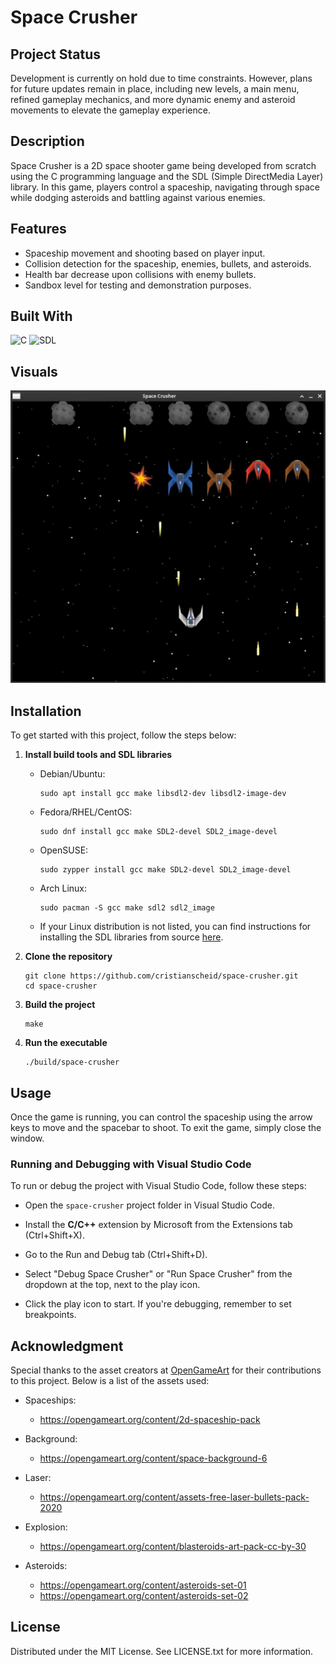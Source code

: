# Space Crusher

## Project Status

Development is currently on hold due to time constraints. However, plans for future updates remain in place, including new levels, a main menu, refined gameplay mechanics, and more dynamic enemy and asteroid movements to elevate the gameplay experience.

## Description

Space Crusher is a 2D space shooter game being developed from scratch using the C programming language and the SDL (Simple DirectMedia Layer) library. In this game, players control a spaceship, navigating through space while dodging asteroids and battling against various enemies.

## Features

- Spaceship movement and shooting based on player input.
- Collision detection for the spaceship, enemies, bullets, and asteroids.
- Health bar decrease upon collisions with enemy bullets.
- Sandbox level for testing and demonstration purposes.

## Built With

![C](https://img.shields.io/badge/C-11-gray?&style=for-the-badge)
![SDL](https://img.shields.io/badge/SDL-2.0-gray?&style=for-the-badge)

## Visuals

![sandbox](.github/sandbox.png)

## Installation

To get started with this project, follow the steps below:

1. **Install build tools and SDL libraries**

   - Debian/Ubuntu:

     ```
     sudo apt install gcc make libsdl2-dev libsdl2-image-dev
     ```

   - Fedora/RHEL/CentOS:

     ```
     sudo dnf install gcc make SDL2-devel SDL2_image-devel
     ```

   - OpenSUSE:

     ```
     sudo zypper install gcc make SDL2-devel SDL2_image-devel
     ```

   - Arch Linux:

     ```
     sudo pacman -S gcc make sdl2 sdl2_image
     ```

   - If your Linux distribution is not listed, you can find instructions for installing the SDL libraries from source [here](https://lazyfoo.net/tutorials/SDL/01_hello_SDL/linux/index.php).

2. **Clone the repository**

   ```
   git clone https://github.com/cristianscheid/space-crusher.git
   cd space-crusher
   ```

3. **Build the project**

   ```
   make
   ```

4. **Run the executable**

   ```
   ./build/space-crusher
   ```

## Usage

Once the game is running, you can control the spaceship using the arrow keys to move and the spacebar to shoot. To exit the game, simply close the window.

### Running and Debugging with Visual Studio Code

To run or debug the project with Visual Studio Code, follow these steps:

- Open the `space-crusher` project folder in Visual Studio Code.

- Install the **C/C++** extension by Microsoft from the Extensions tab (Ctrl+Shift+X).

- Go to the Run and Debug tab (Ctrl+Shift+D).

- Select "Debug Space Crusher" or "Run Space Crusher" from the dropdown at the top, next to the play icon.

- Click the play icon to start. If you're debugging, remember to set breakpoints.

## Acknowledgment

Special thanks to the asset creators at [OpenGameArt](https://opengameart.org) for their contributions to this project. Below is a list of the assets used:

- Spaceships:

  - https://opengameart.org/content/2d-spaceship-pack

- Background:

  - https://opengameart.org/content/space-background-6

- Laser:

  - https://opengameart.org/content/assets-free-laser-bullets-pack-2020

- Explosion:

  - https://opengameart.org/content/blasteroids-art-pack-cc-by-30

- Asteroids:

  - https://opengameart.org/content/asteroids-set-01
  - https://opengameart.org/content/asteroids-set-02

## License

Distributed under the MIT License. See LICENSE.txt for more information.
